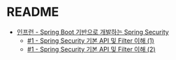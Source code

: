 # README
- [인프런 - Spring Boot 기반으로 개발하는 Spring Security ](https://www.inflearn.com/course/%EC%BD%94%EC%96%B4-%EC%8A%A4%ED%94%84%EB%A7%81-%EC%8B%9C%ED%81%90%EB%A6%AC%ED%8B%B0)<br>
  - [#1 - Spring Security 기본 API 및 Filter 이해 (1)](https://github.com/coli-bear/spring-security/blob/d197e5e822a245fd4f692956a466b6ea524711fa/_posts/2022-06-21-SpringSecurity_01.md)
  - [#1 - Spring Security 기본 API 및 Filter 이해 (2)](https://github.com/coli-bear/spring-security/blob/d197e5e822a245fd4f692956a466b6ea524711fa/_posts/2022-06-23-SpringSecurity_02.md)
